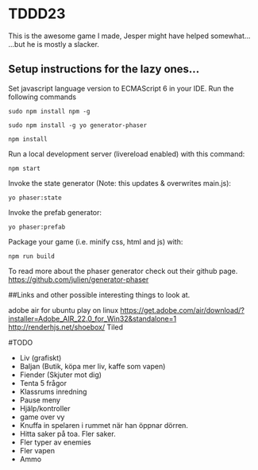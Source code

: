 # TDDD23
This is the awesome game I made, Jesper might have helped somewhat...  ...but he is mostly a slacker.

## Setup instructions for the lazy ones...
Set javascript language version to ECMAScript 6 in your IDE.
Run the following commands

```
sudo npm install npm -g

sudo npm install -g yo generator-phaser

npm install
```

Run a local development server (livereload enabled) with this command:
```
npm start
```


Invoke the state generator (Note: this updates & overwrites main.js):

```
yo phaser:state
```

Invoke the prefab generator:

```
yo phaser:prefab
```

Package your game (i.e. minify css, html and js) with:

```
npm run build
```

To read more about the phaser generator check out their github page.
https://github.com/julien/generator-phaser

##Links and other possible interesting things to look at.

adobe air for ubuntu
play on linux
https://get.adobe.com/air/download/?installer=Adobe_AIR_22.0_for_Win32&standalone=1
http://renderhjs.net/shoebox/
Tiled

#TODO
* Liv (grafiskt)
* Baljan (Butik, köpa mer liv, kaffe som vapen)
* Fiender (Skjuter mot dig)
* Tenta 5 frågor
* Klassrums inredning
* Pause meny
* Hjälp/kontroller
* game over vy
* Knuffa in spelaren i rummet när han öppnar dörren.
* Hitta saker på toa. Fler saker.
* Fler typer av enemies
* Fler vapen
* Ammo